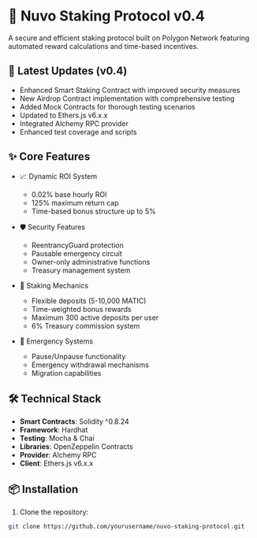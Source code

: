 # 🌟 Nuvo Staking Protocol v0.4

A secure and efficient staking protocol built on Polygon Network featuring automated reward calculations and time-based incentives.

## 🚀 Latest Updates (v0.4)

- Enhanced Smart Staking Contract with improved security measures
- New Airdrop Contract implementation with comprehensive testing
- Added Mock Contracts for thorough testing scenarios
- Updated to Ethers.js v6.x.x
- Integrated Alchemy RPC provider
- Enhanced test coverage and scripts

## ✨ Core Features

- 📈 Dynamic ROI System
  - 0.02% base hourly ROI
  - 125% maximum return cap
  - Time-based bonus structure up to 5%

- 🛡️ Security Features
  - ReentrancyGuard protection
  - Pausable emergency circuit
  - Owner-only administrative functions
  - Treasury management system

- 💎 Staking Mechanics
  - Flexible deposits (5-10,000 MATIC)
  - Time-weighted bonus rewards
  - Maximum 300 active deposits per user
  - 6% Treasury commission system

- 🔄 Emergency Systems
  - Pause/Unpause functionality
  - Emergency withdrawal mechanisms
  - Migration capabilities

## 🛠️ Technical Stack

- **Smart Contracts**: Solidity ^0.8.24
- **Framework**: Hardhat
- **Testing**: Mocha & Chai
- **Libraries**: OpenZeppelin Contracts
- **Provider**: Alchemy RPC
- **Client**: Ethers.js v6.x.x

## 📦 Installation

1. Clone the repository:
```bash
git clone https://github.com/yourusername/nuvo-staking-protocol.git